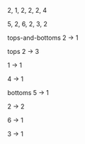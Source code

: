 2, 1, 2, 2, 2, 4

5, 2, 6, 2, 3, 2

tops-and-bottoms
2 -> 1

tops
2 -> 3

1 -> 1

4 -> 1

bottoms
5 -> 1

2 -> 2

6 -> 1

3 -> 1
